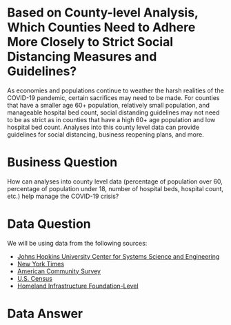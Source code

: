 # Based on County-level Analysis, Which Counties Need to Adhere More Closely to Strict Social Distancing Measures and Guidelines?
As economies and populations continue to weather the harsh realities of the COVID-19 pandemic, certain sacrifices may need to be made. For counties that have a smaller age 60+ population, relatively small population, and manageable hospital bed count, social distanding guidelines may not need to be as strict as in counties that have a high 60+ age population and low hospital bed count. Analyses into this county level data can provide guidelines for social distancing, business reopening plans, and more.

# Business Question
How can analyses into county level data (percentage of population over 60, percentage of population under 18, number of hospital beds, hospital count, etc.) help manage the COVID-19 crisis?


# Data Question
We will be using data from the following sources:

- [Johns Hopkins University Center for Systems Science and Engineering](https://github.com/CSSEGISandData/COVID-19)
- [New York Times](https://github.com/nytimes/covid-19-data)
- [American Community Survey](https://data.census.gov/cedsci/table?q=United%20States&g=0100000US.050000&tid=ACSST5Y2018.S0101&hidePreview=false&vintage=2018&layer=VT_2018_050_00_PY_D1&cid=DP05_0001E&t=Populations%20and%20People)
- [U.S. Census](https://www.census.gov/geographies/reference-files/2018/demo/popest/2018-fips.html)
- [Homeland Infrastructure Foundation-Level](https://hifld-geoplatform.opendata.arcgis.com/datasets/hospitals)


# Data Answer

